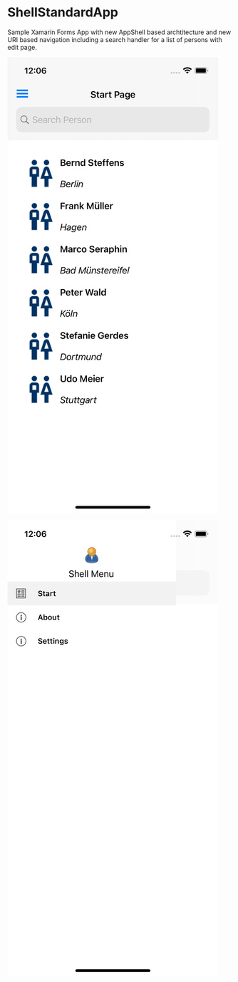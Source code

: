 # ShellStandardApp

Sample Xamarin Forms App with new AppShell based archtitecture and new URI based navigation including a search handler for a list of persons with edit page.

![image](https://github.com/marcoseraphin/ShellStandardApp/blob/master/Simulator%20Screen%20Shot%20-%20iPhone%2012%20-%202021-02-14%20at%2012.06.08.png?raw=true)

![image](https://raw.githubusercontent.com/marcoseraphin/ShellStandardApp/master/Simulator%20Screen%20Shot%20-%20iPhone%2012%20-%202021-02-14%20at%2012.06.56.png)
